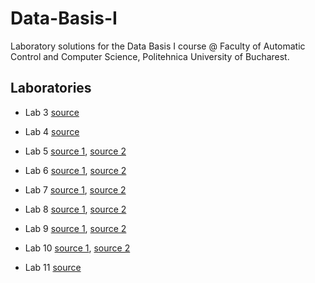 # Data-Basis-I
Laboratory solutions for the Data Basis I course @ Faculty of Automatic Control and Computer Science, Politehnica University of Bucharest.

## Laboratories
  * Lab 3 [source](https://github.com/danserboi/Data-Basis-I/blob/main/lab3_bd.sql)
   
  * Lab 4 [source](https://github.com/danserboi/Data-Basis-I/blob/main/lab4_bd.sql)
  
  * Lab 5 [source 1](https://github.com/danserboi/Data-Basis-I/blob/main/lab5_bd.sql), [source 2](https://github.com/danserboi/Data-Basis-I/blob/main/lab5_ocw.sql)

  * Lab 6 [source 1](https://github.com/danserboi/Data-Basis-I/blob/main/lab6_bd.sql), [source 2](https://github.com/danserboi/Data-Basis-I/blob/main/lab6_ocw.sql)

  * Lab 7 [source 1](https://github.com/danserboi/Data-Basis-I/blob/main/lab7_bd.sql), [source 2](https://github.com/danserboi/Data-Basis-I/blob/main/lab7_ocw.sql)

  * Lab 8 [source 1](https://github.com/danserboi/Data-Basis-I/blob/main/lab8_bd.sql), [source 2](https://github.com/danserboi/Data-Basis-I/blob/main/lab8_ocw.sql)

  * Lab 9 [source 1](https://github.com/danserboi/Data-Basis-I/blob/main/lab9_bd.sql), [source 2](https://github.com/danserboi/Data-Basis-I/blob/main/lab9_ocw.sql)

  * Lab 10 [source 1](https://github.com/danserboi/Data-Basis-I/blob/main/lab10_bd.sql), [source 2](https://github.com/danserboi/Data-Basis-I/blob/main/lab10_ocw.sql)

  * Lab 11 [source](https://github.com/danserboi/Data-Basis-I/blob/main/lab11_bd.sql)
